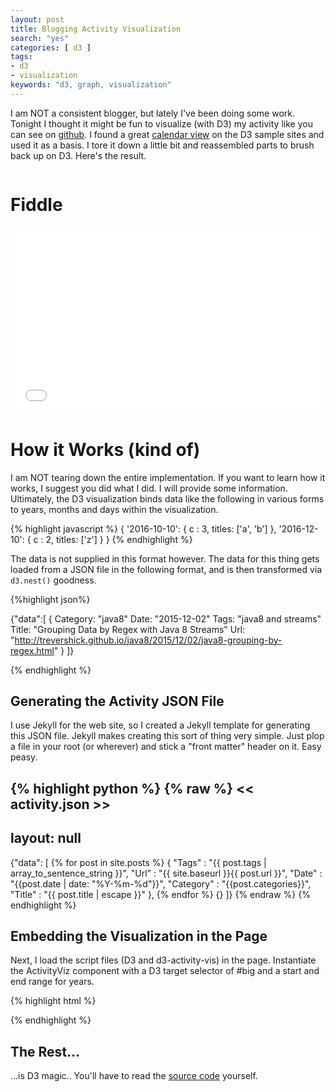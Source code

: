 ```yaml
---
layout: post
title: Blogging Activity Visualization
search: "yes"
categories: [ d3 ]
tags:
- d3
- visualization
keywords: "d3, graph, visualization"
---
```


I am NOT a consistent blogger, but lately I've been doing some work.  Tonight I thought it might be fun to visualize (with D3) my activity like you can see on [github](http://www.github.com/trevershick).  I found a great [calendar view](http://bl.ocks.org/mbostock/4063318) on the D3 sample sites and used it as a basis.  I tore it down a little bit and reassembled parts to brush back up on D3.  Here's the result.

<p>
<p id="big" style="padding: 0;width:90%;overflow-x:hidden"/>
</p>


# Fiddle

<p style="overflow-x:scroll">
<iframe style="width:100%" height="300" src="//jsfiddle.net/trevershick/1k7pe4v2/embedded/" allowfullscreen="allowfullscreen" frameborder="0"></iframe>
</p>



# How it Works (kind of)

I am NOT tearing down the entire implementation.  If you want to learn how it works, I suggest you did what I did.  I will provide some information.  Ultimately, the D3 visualization binds data like the following in various forms to years, months and days within the visualization.

{% highlight javascript %}
{
  '2016-10-10': { c : 3, titles: ['a', 'b'] },
  '2016-12-10': { c : 2, titles: ['z'] }
}
{% endhighlight %}


The data is not supplied in this format however.  The data for this thing gets loaded from a JSON file in the following format, and is then transformed via ```d3.nest()``` goodness.

{%highlight json%}

{"data":[
    {
        Category: "java8"
        Date: "2015-12-02"
        Tags: "java8 and streams"
        Title: "Grouping Data by Regex with Java 8 Streams"
        Url: "http://trevershick.github.io/java8/2015/12/02/java8-grouping-by-regex.html"
    }
]}

{% endhighlight %}







## Generating the Activity JSON File

I use Jekyll for the web site, so I created a Jekyll template for generating this JSON file.  Jekyll makes creating this sort of thing very simple.  Just plop a file in your root (or wherever) and stick a "front matter" header on it.  Easy peasy.

{% highlight python %}
{% raw %}
<< activity.json >>
---
layout: null
---
{"data":
[
    {% for post in site.posts %}
    {
        "Tags"      : "{{ post.tags | array_to_sentence_string }}",
        "Url"       : "{{ site.baseurl }}{{ post.url }}",
        "Date"      : "{{post.date | date: "%Y-%m-%d"}}",
        "Category"  : "{{post.categories}}",
        "Title"     : "{{ post.title | escape }}"
    },
    {% endfor %}
    {}
]}
{% endraw %}
{% endhighlight %}

## Embedding the Visualization in the Page

Next, I load the script files (D3 and d3-activity-vis) in the page.  Instantiate the ActivityViz component with a D3 target selector of #big and a start and end range for years.

{% highlight html %}
<p id="big" />
<script src="https://cdnjs.cloudflare.com/ajax/libs/d3/3.5.5/d3.min.js"></script>
<script src="/js/d3-activity-vis.js"></script>
<script>
var activityView = new ActivityViz("#big", 2012, 2016);
d3.json("/activity.json", function(error, csv) {
  if (error) throw error;
  activityView.refresh(csv.data);
});
</script>

{% endhighlight %}


## The Rest...
...is D3 magic..  You'll have to read the [source code](/js/d3-activity-vis.js) yourself.



<style>
#big svg {
  shape-rendering: crispEdges;
}
.RdYlGn .q1-11{fill:rgb(253,174,97)}
.RdYlGn .q2-11{fill:rgb(166,217,106)}
.RdYlGn .q3-11{fill:rgb(0,104,55)}
</style>

<script src="https://cdnjs.cloudflare.com/ajax/libs/d3/3.5.5/d3.min.js"></script>
<script src="/js/d3-activity-vis.js"></script>

<script>
var activityView = new ActivityViz("#big", 2012, 2016);
d3.json("/activity.json", function(error, csv) {
  if (error) throw error;
  activityView.refresh(csv.data);
});

</script>
